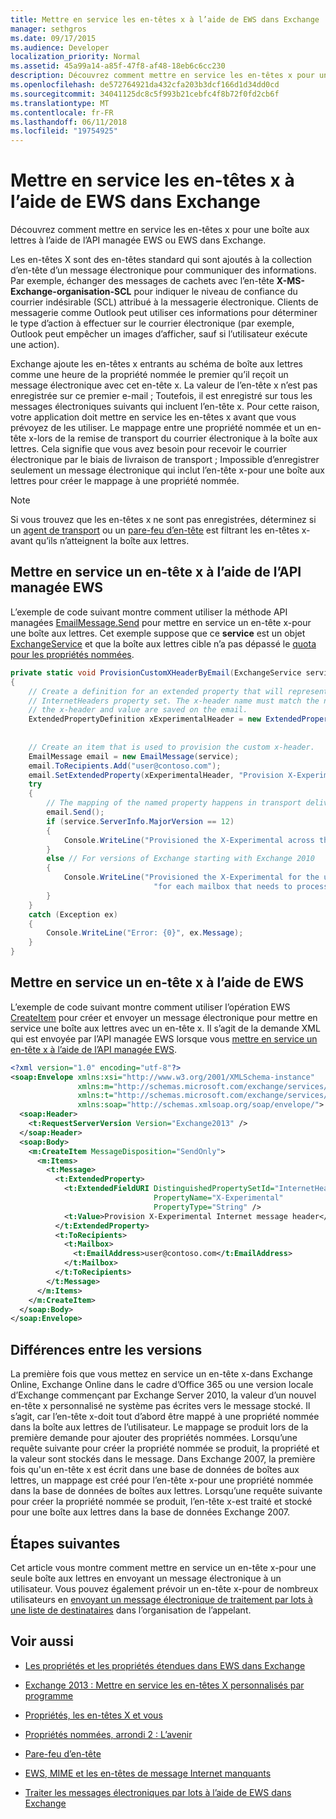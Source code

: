 ```yaml
---
title: Mettre en service les en-têtes x à l’aide de EWS dans Exchange
manager: sethgros
ms.date: 09/17/2015
ms.audience: Developer
localization_priority: Normal
ms.assetid: 45a99a14-a85f-47f8-af48-18eb6c6cc230
description: Découvrez comment mettre en service les en-têtes x pour une boîte aux lettres à l’aide de l’API managée EWS ou EWS dans Exchange.
ms.openlocfilehash: de572764921da432cfa203b3dcf166d1d34dd0cd
ms.sourcegitcommit: 34041125dc8c5f993b21cebfc4f8b72f0fd2cb6f
ms.translationtype: MT
ms.contentlocale: fr-FR
ms.lasthandoff: 06/11/2018
ms.locfileid: "19754925"
---
```

# <a name="provision-x-headers-by-using-ews-in-exchange"></a>Mettre en service les en-têtes x à l’aide de EWS dans Exchange

Découvrez comment mettre en service les en-têtes x pour une boîte aux lettres à l’aide de l’API managée EWS ou EWS dans Exchange.
  
Les en-têtes X sont des en-têtes standard qui sont ajoutés à la collection d’en-tête d’un message électronique pour communiquer des informations. Par exemple, échanger des messages de cachets avec l’en-tête **X-MS-Exchange-organisation-SCL** pour indiquer le niveau de confiance du courrier indésirable (SCL) attribué à la messagerie électronique. Clients de messagerie comme Outlook peut utiliser ces informations pour déterminer le type d’action à effectuer sur le courrier électronique (par exemple, Outlook peut empêcher un images d’afficher, sauf si l’utilisateur exécute une action). 
  
Exchange ajoute les en-têtes x entrants au schéma de boîte aux lettres comme une heure de la propriété nommée le premier qu’il reçoit un message électronique avec cet en-tête x. La valeur de l’en-tête x n’est pas enregistrée sur ce premier e-mail ; Toutefois, il est enregistré sur tous les messages électroniques suivants qui incluent l’en-tête x. Pour cette raison, votre application doit mettre en service les en-têtes x avant que vous prévoyez de les utiliser. Le mappage entre une propriété nommée et un en-tête x-lors de la remise de transport du courrier électronique à la boîte aux lettres. Cela signifie que vous avez besoin pour recevoir le courrier électronique par le biais de livraison de transport ; Impossible d’enregistrer seulement un message électronique qui inclut l’en-tête x-pour une boîte aux lettres pour créer le mappage à une propriété nommée.
  
> [!NOTE]
> Si vous trouvez que les en-têtes x ne sont pas enregistrées, déterminez si un [agent de transport](http://code.msdn.microsoft.com/Exchange-2013-Build-an-32f62f5a) ou un [pare-feu d’en-tête](http://technet.microsoft.com/en-us/library/bb232136%28v=exchg.150%29.aspx) est filtrant les en-têtes x-avant qu’ils n’atteignent la boîte aux lettres. 
  
## <a name="provision-an-x-header-by-using-the-ews-managed-api"></a>Mettre en service un en-tête x à l’aide de l’API managée EWS
<a name="bk_example1"> </a>

L’exemple de code suivant montre comment utiliser la méthode API managées [EmailMessage.Send](http://msdn.microsoft.com/en-us/library/office/microsoft.exchange.webservices.data.emailmessage.send%28v=exchg.80%29.aspx) pour mettre en service un en-tête x-pour une boîte aux lettres. Cet exemple suppose que ce **service** est un objet [ExchangeService](http://msdn.microsoft.com/en-us/library/microsoft.exchange.webservices.data.exchangeservice%28v=exchg.80%29.aspx) et que la boîte aux lettres cible n’a pas dépassé le [quota pour les propriétés nommées](http://technet.microsoft.com/en-us/library/bb851492%28v=EXCHG.80%29.aspx).
  
```cs
private static void ProvisionCustomXHeaderByEmail(ExchangeService service)
{
    // Create a definition for an extended property that will represent a custom x-header. X-headers must be created in the
    // InternetHeaders property set. The x-header name must match the name of the x-header sent in the subsequent emails so
    // the x-header and value are saved on the email.
    ExtendedPropertyDefinition xExperimentalHeader = new ExtendedPropertyDefinition(DefaultExtendedPropertySet.InternetHeaders,
                                                                                            "X-Experimental",
                                                                                            MapiPropertyType.String);
    // Create an item that is used to provision the custom x-header.
    EmailMessage email = new EmailMessage(service);
    email.ToRecipients.Add("user@contoso.com");
    email.SetExtendedProperty(xExperimentalHeader, "Provision X-Experimental Internet message header");
    try
    {
        // The mapping of the named property happens in transport delivery.
        email.Send();
        if (service.ServerInfo.MajorVersion == 12)
        {
            Console.WriteLine("Provisioned the X-Experimental across the mailbox database that hosts the user's mailbox.");
        }
        else // For versions of Exchange starting with Exchange 2010
        {
            Console.WriteLine("Provisioned the X-Experimental for the user's mailbox. You will need to run this " +
                                "for each mailbox that needs to process this x-header.");
        }
    }
    catch (Exception ex)
    {
        Console.WriteLine("Error: {0}", ex.Message);
    }
}
```

## <a name="provision-an-x-header-by-using-ews"></a>Mettre en service un en-tête x à l’aide de EWS
<a name="bk_example1"> </a>

L’exemple de code suivant montre comment utiliser l’opération EWS [CreateItem](http://msdn.microsoft.com/library/78a52120-f1d0-4ed7-8748-436e554f75b6%28Office.15%29.aspx) pour créer et envoyer un message électronique pour mettre en service une boîte aux lettres avec un en-tête x. Il s’agit de la demande XML qui est envoyée par l’API managée EWS lorsque vous [mettre en service un en-tête x à l’aide de l’API managée EWS](#bk_example1).
  
```XML
<?xml version="1.0" encoding="utf-8"?>
<soap:Envelope xmlns:xsi="http://www.w3.org/2001/XMLSchema-instance"
               xmlns:m="http://schemas.microsoft.com/exchange/services/2006/messages"
               xmlns:t="http://schemas.microsoft.com/exchange/services/2006/types"
               xmlns:soap="http://schemas.xmlsoap.org/soap/envelope/">
  <soap:Header>
    <t:RequestServerVersion Version="Exchange2013" />
  </soap:Header>
  <soap:Body>
    <m:CreateItem MessageDisposition="SendOnly">
      <m:Items>
        <t:Message>
          <t:ExtendedProperty>
            <t:ExtendedFieldURI DistinguishedPropertySetId="InternetHeaders"
                                PropertyName="X-Experimental"
                                PropertyType="String" />
            <t:Value>Provision X-Experimental Internet message header</t:Value>
          </t:ExtendedProperty>
          <t:ToRecipients>
            <t:Mailbox>
              <t:EmailAddress>user@contoso.com</t:EmailAddress>
            </t:Mailbox>
          </t:ToRecipients>
        </t:Message>
      </m:Items>
    </m:CreateItem>
  </soap:Body>
</soap:Envelope>

```

## <a name="version-differences"></a>Différences entre les versions
<a name="bk_example1"> </a>

La première fois que vous mettez en service un en-tête x-dans Exchange Online, Exchange Online dans le cadre d’Office 365 ou une version locale d’Exchange commençant par Exchange Server 2010, la valeur d’un nouvel en-tête x personnalisé ne système pas écrites vers le message stocké. Il s’agit, car l’en-tête x-doit tout d’abord être mappé à une propriété nommée dans la boîte aux lettres de l’utilisateur. Le mappage se produit lors de la première demande pour ajouter des propriétés nommées. Lorsqu’une requête suivante pour créer la propriété nommée se produit, la propriété et la valeur sont stockés dans le message. Dans Exchange 2007, la première fois qu'un en-tête x est écrit dans une base de données de boîtes aux lettres, un mappage est créé pour l’en-tête x-pour une propriété nommée dans la base de données de boîtes aux lettres. Lorsqu’une requête suivante pour créer la propriété nommée se produit, l’en-tête x-est traité et stocké pour une boîte aux lettres dans la base de données Exchange 2007.
  
## <a name="next-steps"></a>Étapes suivantes
<a name="bk_example1"> </a>

Cet article vous montre comment mettre en service un en-tête x-pour une seule boîte aux lettres en envoyant un message électronique à un utilisateur. Vous pouvez également prévoir un en-tête x-pour de nombreux utilisateurs en [envoyant un message électronique de traitement par lots à une liste de destinataires](how-to-process-email-messages-in-batches-by-using-ews-in-exchange.md) dans l’organisation de l’appelant. 
  
## <a name="see-also"></a>Voir aussi


- [Les propriétés et les propriétés étendues dans EWS dans Exchange](properties-and-extended-properties-in-ews-in-exchange.md)
    
- [Exchange 2013 : Mettre en service les en-têtes X personnalisés par programme](http://code.msdn.microsoft.com/exchange/Exchange-2013-Provision-d4ef5719)
    
- [Propriétés, les en-têtes X et vous](http://blogs.technet.com/b/exchange/archive/2009/04/06/3407221.aspx)
    
- [Propriétés nommées, arrondi 2 : L’avenir](http://blogs.technet.com/b/exchange/archive/2009/06/12/3407672.aspx)
    
- [Pare-feu d’en-tête](http://technet.microsoft.com/en-us/library/bb232136%28v=exchg.150%29.aspx)
    
- [EWS, MIME et les en-têtes de message Internet manquants](http://msdn.microsoft.com/library/office/hh545614%28v=exchg.140%29.aspx)
    
- [Traiter les messages électroniques par lots à l’aide de EWS dans Exchange](how-to-process-email-messages-in-batches-by-using-ews-in-exchange.md)
    

